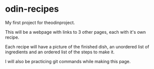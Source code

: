 # odin-recipes

My first project for theodinproject.

This will be a webpage with links to 3 other pages, each with it's own recipe.

Each recipe will have a picture of the finished dish, an unordered list of ingredients and an ordered list of the steps to make it.

I will also be practicing git commands while making this page.
